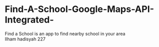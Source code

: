 # Find-A-School-Google-Maps-API-Integrated-
Find a School is an app to find nearby school in your area<br>
Ilham hadisyah 227
